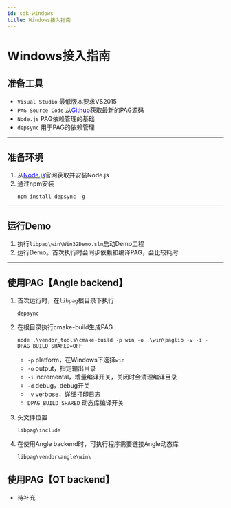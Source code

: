 ```yaml
---
id: sdk-windows
title: Windows接入指南
---
```


# Windows接入指南 

## 准备工具

* `Visual Studio` 最低版本要求VS2015
* `PAG Source Code` 从[<font color=blue>Github</font>](https://github.com/tencent/libpag)获取最新的PAG源码<br/>
* `Node.js` PAG依赖管理的基础
* `depsync` 用于PAG的依赖管理
---

## 准备环境

1. 从[<font color=blue>Node.js</font>](https://nodejs.org/en/)官网获取并安装Node.js
2. 通过npm安装
    ```
    npm install depsync -g
    ```

---

## 运行Demo

1. 执行`libpag\win\Win32Demo.sln`启动Demo工程
2. 运行Demo。首次执行时会同步依赖和编译PAG，会比较耗时

---

## 使用PAG【Angle backend】

1. 首次运行时，在`libpag`根目录下执行
    ```
    depsync
    ```

2. 在根目录执行cmake-build生成PAG
    ```
    node .\vendor_tools\cmake-build -p win -o .\win\paglib -v -i -DPAG_BUILD_SHARED=OFF
    ```
    * `-p` platform，在Windows下选择`win`
    * `-o` output，指定输出目录
    * `-i` incremental，增量编译开关，关闭时会清理编译目录
    * `-d` debug，debug开关
    * `-v` verbose，详细打印日志
    * `DPAG_BUILD_SHARED` 动态库编译开关

3. 头文件位置
    ```
    libpag\include
    ```

4. 在使用Angle backend时，可执行程序需要链接Angle动态库
    ```
    libpag\vendor\angle\win\
    ```

## 使用PAG【QT backend】

* 待补充

